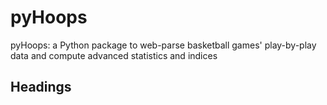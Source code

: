 # pyHoops
pyHoops: a Python package to web-parse basketball games' play-by-play data and compute advanced statistics and indices

## Headings
